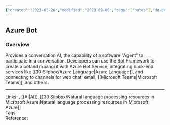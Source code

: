 ```yaml
---
{"created":"2023-05-26","modified":"2023-09-06","tags":["notes"],"dg-publish":true,"dg-path":"Azure Bot.md","permalink":"/azure-bot/","dgPassFrontmatter":true}
---
```



## Azure Bot

### Overview

Provides a conversation AI, the capability of a software "Agent" to participate in a conversation. Developers can use the Bot Framework to create a botand maangi it with Azure Bot Service, integrating back-end services like [[30 Slipbox/Azure Language\|Azure Language]], and connecting to channels for web chat, email, [[Microsoft Teams\|Microsoft Teams]], and others.

---

Links: , [[AI\|AI]], [[30 Slipbox/Natural language processing resources in Microsoft Azure\|Natural language processing resources in Microsoft Azure]]  
Tags:  
Reference:
